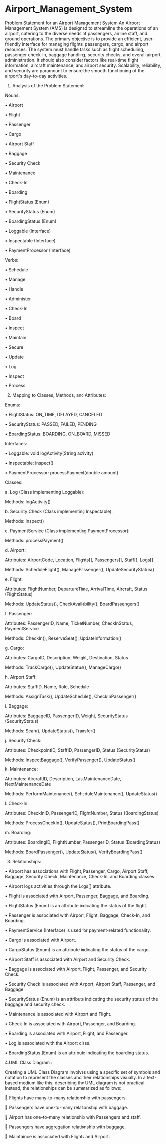 # Airport_Management_System

Problem Statement for an Airport Management System
An Airport Management System (AMS) is designed to streamline the operations of an airport, catering to the diverse needs of passengers, airline staff, and ground operations. The primary objective is to provide an efficient, user-friendly interface for managing flights, passengers, cargo, and airport resources. The system must handle tasks such as flight scheduling, passenger check-in, baggage handling, security checks, and overall airport administration. It should also consider factors like real-time flight information, aircraft maintenance, and airport security. Scalability, reliability, and security are paramount to ensure the smooth functioning of the airport's day-to-day activities.

1.	Analysis of the Problem Statement:


Nouns:


•	Airport

•	Flight

•	Passenger

•	Cargo

•	Airport Staff

•	Baggage

•	Security Check

•	Maintenance

•	Check-In

•	Boarding

•	FlightStatus (Enum)

•	SecurityStatus (Enum)

•	BoardingStatus (Enum)

•	Loggable (Interface)

•	Inspectable (Interface)

•	PaymentProcessor (Interface)


Verbs:


•	Schedule

•	Manage

•	Handle

•	Administer

•	Check-In

•	Board

•	Inspect

•	Maintain

•	Secure

•	Update

•	Log

•	Inspect

•	Process


2.	Mapping to Classes, Methods, and Attributes:

Enums:

•	FlightStatus: ON_TIME, DELAYED, CANCELED

•	SecurityStatus: PASSED, FAILED, PENDING

•	BoardingStatus: BOARDING, ON_BOARD, MISSED


Interfaces:

•	Loggable: void logActivity(String activity)

•	Inspectable: inspect()

•	PaymentProcessor: processPayment(double amount)


Classes:


a.	Log (Class implementing Loggable):

Methods: logActivity()

b.	Security Check (Class implementing Inspectable):

Methods: inspect()

c.	PaymentService (Class implementing PaymentProcessor):

Methods: processPayment()

d.	Airport:

Attributes: AirportCode, Location, Flights[], Passengers[], Staff[], Logs[]

Methods: ScheduleFlight(), ManagePassenger(), UpdateSecurityStatus()


e.	Flight:

Attributes: FlightNumber, DepartureTime, ArrivalTime, Aircraft, Status (FlightStatus)

Methods: UpdateStatus(), CheckAvailability(), BoardPassengers()


f.	Passenger:

Attributes: PassengerID, Name, TicketNumber, CheckInStatus, PaymentService

Methods: CheckIn(), ReserveSeat(), UpdateInformation()


g.	Cargo:

Attributes: CargoID, Description, Weight, Destination, Status

Methods: TrackCargo(), UpdateStatus(), ManageCargo()


h.	Airport Staff:

Attributes: StaffID, Name, Role, Schedule

Methods: AssignTask(), UpdateSchedule(), CheckInPassenger()


i.	Baggage:

Attributes: BaggageID, PassengerID, Weight, SecurityStatus (SecurityStatus)

Methods: Scan(), UpdateStatus(), Transfer()


j.	Security Check:

Attributes: CheckpointID, StaffID, PassengerID, Status (SecurityStatus)

Methods: InspectBaggage(), VerifyPassenger(), UpdateStatus()


k.	Maintenance:

Attributes: AircraftID, Description, LastMaintenanceDate, NextMaintenanceDate

Methods: PerformMaintenance(), ScheduleMaintenance(), UpdateStatus()


l.	Check-In:

Attributes: CheckInID, PassengerID, FlightNumber, Status (BoardingStatus)

Methods: ProcessCheckIn(), UpdateStatus(), PrintBoardingPass()


m.	Boarding:

Attributes: BoardingID, FlightNumber, PassengerID, Status (BoardingStatus)

Methods: BoardPassenger(), UpdateStatus(), VerifyBoardingPass()


3.	Relationships:


•	Airport has associations with Flight, Passenger, Cargo, Airport Staff, Baggage, Security Check, Maintenance, Check-In, and Boarding classes.

•	Airport logs activities through the Logs[] attribute.

•	Flight is associated with Airport, Passenger, Baggage, and Boarding.

•	FlightStatus (Enum) is an attribute indicating the status of the flight.

•	Passenger is associated with Airport, Flight, Baggage, Check-In, and Boarding.

•	PaymentService (Interface) is used for payment-related functionality.

•	Cargo is associated with Airport.

•	CargoStatus (Enum) is an attribute indicating the status of the cargo.

•	Airport Staff is associated with Airport and Security Check.

•	Baggage is associated with Airport, Flight, Passenger, and Security Check.

•	Security Check is associated with Airport, Airport Staff, Passenger, and Baggage.

•	SecurityStatus (Enum) is an attribute indicating the security status of the baggage and security check.

•	Maintenance is associated with Airport and Flight.

•	Check-In is associated with Airport, Passenger, and Boarding.

•	Boarding is associated with Airport, Flight, and Passenger.

•	Log is associated with the Airport class.

•	BoardingStatus (Enum) is an attribute indicating the boarding status.


4.UML Class Diagram : 

Creating a UML Class Diagram involves using a specific set of symbols and 
notation to represent the classes and their relationships visually. In a text-based 
medium like this, describing the UML diagram is not practical. Instead, the 
relationships can be summarized as follows: 

 Flights have many-to-many relationship with passengers. 

 Passengers have one-to-many relationship with baggage. 

 Airport has one-to-many relationship with Passengers and staff. 

 Passengers have aggregation relationship with baggage. 

 Maintaince is associated with Flights and Airport.
